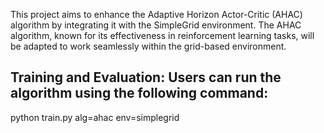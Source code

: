 This project aims to enhance the Adaptive Horizon Actor-Critic (AHAC) algorithm by integrating it with the SimpleGrid environment. The AHAC algorithm, known for its effectiveness in reinforcement learning tasks, will be adapted to work seamlessly within the grid-based environment.

## Training and Evaluation: Users can run the algorithm using the following command:
python train.py alg=ahac env=simplegrid
